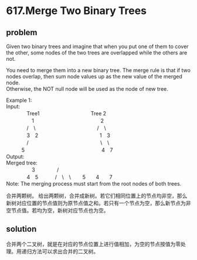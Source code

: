 617.Merge Two Binary Trees
====  
problem
-------  
Given two binary trees and imagine that when you put one of them to cover the other, some nodes of the two trees are overlapped while the others are not.  

You need to merge them into a new binary tree. The merge rule is that if two nodes overlap, then sum node values up as the new value of the merged node.  
Otherwise, the NOT null node will be used as the node of new tree.  

Example 1:  
Input:   
　　　　Tree1　　　　　　　　　　Tree 2                  
　　　　　1　　　　　　　　　　　　　2                             
　　　　/　\　　　　　　　　　　　　/　\                            
　　　　3　2　　　　　　　　　　　　1　3                        
　　　　/　　　　　　　　　　　　　　\　\                      
　　　5　　　　　　　　　　　　　　　4　7                  
Output:   
Merged tree:  
　　　　　3
　　　　/　\
　　　　4　5
　　　/　\　\ 
　　5　　4　　7  
Note: The merging process must start from the root nodes of both trees.  

合并两颗树。
给出两颗树，合并成新树。若它们相同位置上的节点均非空，那么新树对应位置的节点值则为原节点值之和。若只有一个节点为空，那么新节点为非空节点值。若均为空，新树对应节点也为空。

solution
--------
合并两个二叉树，就是在对应的节点位置上进行值相加，为空的节点按值为零处理。用递归方法可以求出合并的二叉树。